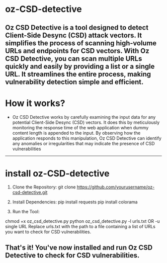 # oz-CSD-detective

Oz CSD Detective is a tool designed to detect Client-Side Desync (CSD) attack vectors. It simplifies the process of scanning high-volume URLs and endpoints for CSD vectors. With Oz CSD Detective, you can scan multiple URLs quickly and easily by providing a list or a single URL. It streamlines the entire process, making vulnerability detection simple and efficient.
------------------------------------------------------------------------------------
# How it works?
- Oz CSD Detective works by carefully examining the input data for any potential Client-Side Desync (CSD) vectors. It does this by meticulously monitoring the response time of the web application when dummy content length is appended to the input. By observing how the application responds to this manipulation, Oz CSD Detective can identify any anomalies or irregularities that may indicate the presence of CSD vulnerabilities
------------------------------------------------------------------------------------
# install oz-CSD-detective

1. Clone the Repository:
git clone https://github.com/yourusername/oz-csd-detective.git

2. Install Dependencies:
pip install requests
pip install colorama

3. Run the Tool:

chmod +x oz_csd_detective.py
python oz_csd_detective.py -l urls.txt OR -u single URL 
Replace urls.txt with the path to a file containing a list of URLs you want to check for CSD vulnerabilities.

That's it! You've now installed and run Oz CSD Detective to check for CSD vulnerabilities. 
------------------------------------------------------------------------------------




